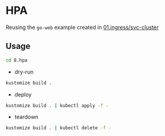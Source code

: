 # HPA

Reusing the `go-web` example created in [01.ingress/svc-cluster](../01.ingress/svc-cluster)

## Usage

```sh
cd 8.hpa
```

* dry-run

```sh
kustomize build .
```

* deploy

```sh
kustomize build . | kubectl apply -f -
```

* teardown

```sh
kustomize build . | kubectl delete -f -
```